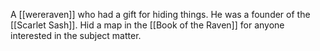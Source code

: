 A [[wereraven]] who had a gift for hiding things. He was a founder of the [[Scarlet Sash]]. Hid a map in the [[Book of the Raven]] for anyone interested in the subject matter.